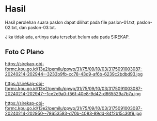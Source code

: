 # Hasil

Hasil perolehan suara paslon dapat dilihat pada file paslon-01.txt, paslon-02.txt, dan paslon-03.txt.

Jika tidak ada, artinya data tersebut belum ada pada SIREKAP.

## Foto C Plano

https://sirekap-obj-formc.kpu.go.id/13e2/pemilu/ppwp/31/75/09/10/03/3175091003087-20240214-202944--3233b9fb-cc78-43d9-af6b-6239c2bdbd93.jpg

https://sirekap-obj-formc.kpu.go.id/13e2/pemilu/ppwp/31/75/09/10/03/3175091003087-20240214-202947--1ce2e9a0-f56f-40e8-9d42-d865529a7b7a.jpg

https://sirekap-obj-formc.kpu.go.id/13e2/pemilu/ppwp/31/75/09/10/03/3175091003087-20240214-202950--78653583-d70b-4083-89dd-84f2b15c30f9.jpg
